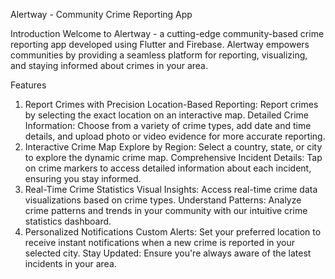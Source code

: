 Alertway - Community Crime Reporting App

 Introduction
Welcome to Alertway - a cutting-edge community-based crime reporting app developed using Flutter and Firebase. Alertway empowers communities by providing a seamless platform for reporting, visualizing, and staying informed about crimes in your area.

 Features
1. Report Crimes with Precision
Location-Based Reporting: Report crimes by selecting the exact location on an interactive map.
Detailed Crime Information: Choose from a variety of crime types, add date and time details, and upload photo or video evidence for more accurate reporting.
2. Interactive Crime Map
Explore by Region: Select a country, state, or city to explore the dynamic crime map.
Comprehensive Incident Details: Tap on crime markers to access detailed information about each incident, ensuring you stay informed.
3. Real-Time Crime Statistics
Visual Insights: Access real-time crime data visualizations based on crime types.
Understand Patterns: Analyze crime patterns and trends in your community with our intuitive crime statistics dashboard.
4. Personalized Notifications
Custom Alerts: Set your preferred location to receive instant notifications when a new crime is reported in your selected city.
Stay Updated: Ensure you're always aware of the latest incidents in your area.
